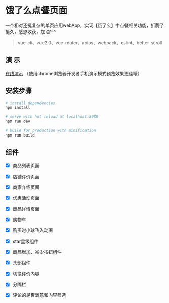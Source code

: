 # 饿了么点餐页面

一个相对还挺复杂的单页应用webApp，实现【饿了么】中点餐相关功能，折腾了挺久，感恩收获，加油^-^


> vue-cli、vue2.0、vue-router、axios、webpack、eslint、better-scroll

## 演 示

<a href="http://www.iswn.me/eleme-vue2/#/goods" target="_blank">在线演示</a> （使用chrome浏览器开发者手机演示模式预览效果更佳哦）

## 安装步骤

``` bash
# install dependencies
npm install

# serve with hot reload at localhost:8080
npm run dev

# build for production with minification
npm run build
```
## 组件

- [x] 商品列表页面
- [x] 店铺评价页面
- [x] 商家介绍页面
- [x] 优惠活动页面
- [x] 商品详情页面
- [x] 购物车
- [x] 购买时小球飞入动画
- [x] star星级组件
- [x] 商品增加、减少按钮组件
- [x] 头部组件
- [x] 切换评价内容
- [x] 分隔栏
- [x] 评论的是否满意和内容筛选

